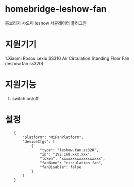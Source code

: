 # homebridge-leshow-fan

홈브리지 샤오미 leshow 서큘레이터 플러그인





# 지원기기

1.Xiaomi Rosou Lexiu SS310 Air Circulation Standing Floor Fan (leshow.fan.ss320)



# 지원기능

1. switch on/off



# 설정
        {
            "platform": "MiFanPlatform",
            "deviceCfgs": [
                {
                    "type": "leshow.fan.ss320",
                    "ip": "192.168.xxx.xxx",
                    "token": "xxxxxxxxxxxxxxxxxx",
                    "fanName": "circulation fan",
                    "fanDisable": false
                }
            ]
        }
